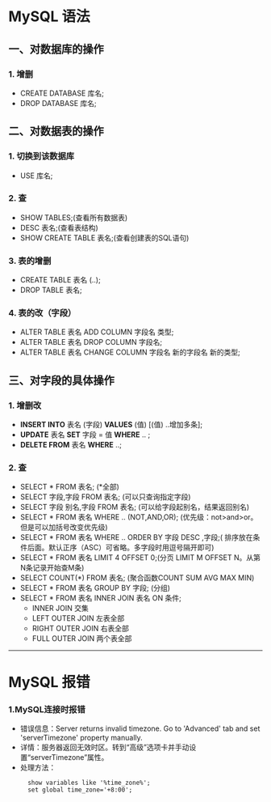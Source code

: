 # MySQL 语法

## 一、对数据库的操作
### 1. 增删
- CREATE DATABASE 库名;
- DROP DATABASE 库名;

## 二、对数据表的操作

### 1. 切换到该数据库
- USE 库名;

### 2. 查
- SHOW TABLES;(查看所有数据表)
- DESC 表名;(查看表结构)
- SHOW CREATE TABLE 表名;(查看创建表的SQL语句)

### 3. 表的增删
- CREATE TABLE 表名 (..);
- DROP TABLE 表名;

### 4. 表的改（字段）
- ALTER TABLE 表名 ADD COLUMN 字段名 类型;
- ALTER TABLE 表名 DROP COLUMN 字段名;
- ALTER TABLE 表名 CHANGE COLUMN 字段名 新的字段名 新的类型;

## 三、对字段的具体操作
### 1. 增删改
- **INSERT INTO** 表名 (字段) **VALUES** (值) [(值) ..增加多条];
- **UPDATE** 表名 **SET** 字段 = 值 **WHERE** .. ;
- **DELETE FROM** 表名 **WHERE** ..;   

### 2. 查
- SELECT * FROM 表名; (*全部)
- SELECT 字段,字段 FROM 表名; (可以只查询指定字段)
- SELECT 字段 别名,字段 FROM 表名; (可以给字段起别名，结果返回别名)
- SELECT * FROM 表名 WHERE .. (NOT,AND,OR);
(优先级：not>and>or。 但是可以加括号改变优先级)
- SELECT * FROM 表名 WHERE .. ORDER BY 字段 DESC ,字段;(
排序放在条件后面。默认正序（ASC）可省略。多字段时用逗号隔开即可)
- SELECT * FROM 表名 LIMIT 4 OFFSET 0;(分页 LIMIT M OFFSET N。从第N条记录开始查M条)
- SELECT COUNT(*) FROM 表名; (聚合函数COUNT SUM AVG MAX MIN)
- SELECT * FROM 表名 GROUP BY 字段; (分组)
- SELECT * FROM 表名 INNER JOIN 表名 ON 条件;
    - INNER JOIN 交集
    - LEFT OUTER JOIN 左表全部
    - RIGHT OUTER JOIN 右表全部
    - FULL OUTER JOIN 两个表全部

---
# MySQL 报错

### 1.MySQL连接时报错
- 错误信息：Server returns invalid timezone. Go to 'Advanced' tab and set 'serverTimezone' property manually. 
- 详情：服务器返回无效时区。转到“高级”选项卡并手动设置“serverTimezone”属性。
- 处理方法：
    ```mysql
      show variables like '%time_zone%';
      set global time_zone='+8:00';
    ```